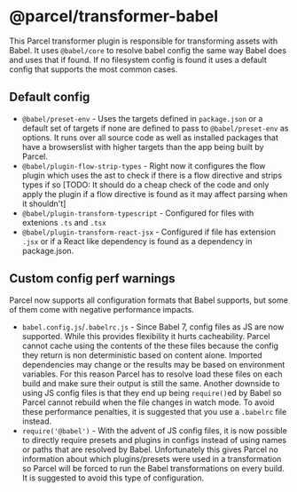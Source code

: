 # @parcel/transformer-babel

This Parcel transformer plugin is responsible for transforming assets with Babel. It uses `@babel/core` to resolve babel config the same way Babel does and uses that if found. If no filesystem config is found it uses a default config that supports the most common cases.

## Default config

- `@babel/preset-env` - Uses the targets defined in `package.json` or a default set of targets if none are defined to pass to `@babel/preset-env` as options. It runs over all source code as well as installed packages that have a browserslist with higher targets than the app being built by Parcel.
- `@babel/plugin-flow-strip-types` - Right now it configures the flow plugin which uses the ast to check if there is a flow directive and strips types if so [TODO: It should do a cheap check of the code and only apply the plugin if a flow directive is found as it may affect parsing when it shouldn't]
- `@babel/plugin-transform-typescript` - Configured for files with extenions `.ts` and `.tsx`
- `@babel/plugin-transform-react-jsx` - Configured if file has extension `.jsx` or if a React like dependency is found as a dependency in package.json.

## Custom config perf warnings

Parcel now supports all configuration formats that Babel supports, but some of them come with negative performance impacts.

- `babel.config.js`/`.babelrc.js` - Since Babel 7, config files as JS are now supported. While this provides flexibility it hurts cacheability. Parcel cannot cache using the contents of the these files because the config they return is non deterministic based on content alone. Imported dependencies may change or the results may be based on environment variables. For this reason Parcel has to resolve load these files on each build and make sure their output is still the same. Another downside to using JS config files is that they end up being `require()`ed by Babel so Parcel cannot rebuild when the file changes in watch mode. To avoid these performance penalties, it is suggested that you use a `.babelrc` file instead.
- `require('@babel')` - With the advent of JS config files, it is now possible to directly require presets and plugins in configs instead of using names or paths that are resolved by Babel. Unfortunately this gives Parcel no information about which plugins/presets were used in a transformation so Parcel will be forced to run the Babel transformations on every build. It is suggested to avoid this type of configuration.
